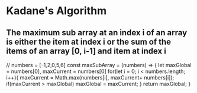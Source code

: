 # Kadane's Algorithm

## The maximum sub array at an index i of an array is either the item at index i or the sum of the items of an array [0, i-1] and item at index i



// numbers = [-1,2,0,5,6]
const maxSubArray = (numbers) => {
    let maxGlobal = numbers[0], maxCurrent = numbers[0]
    for(let i = 0; i < numbers.length; i++){
        maxCurrent = Math.max(numbers[i], maxCurrent+ numbers[i]);
        if(maxCurrent > maxGlobal) maxGlobal = maxCurrent;
    }
    return maxGlobal;
}